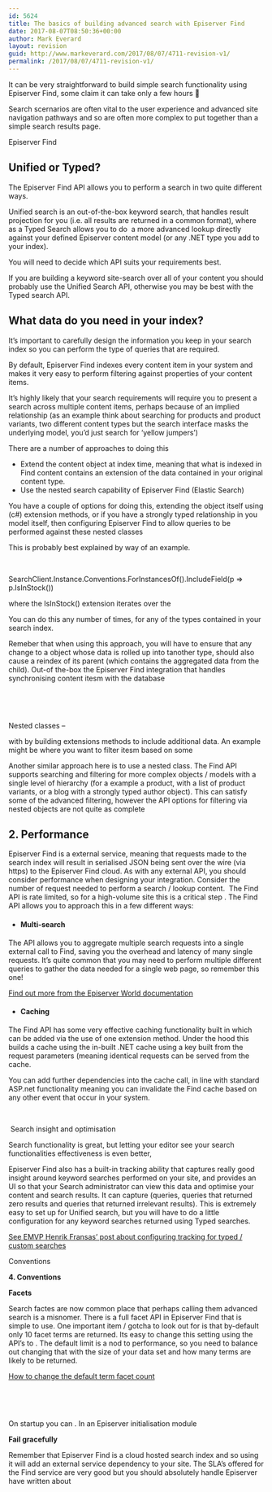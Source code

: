 ```yaml
---
id: 5624
title: The basics of building advanced search with Episerver Find
date: 2017-08-07T08:50:36+00:00
author: Mark Everard
layout: revision
guid: http://www.markeverard.com/2017/08/07/4711-revision-v1/
permalink: /2017/08/07/4711-revision-v1/
---
```

It can be very straightforward to build simple search functionality using Episerver Find, some claim it can take only a few hours 🙂

Search scernarios are often vital to the user experience and advanced site navigation pathways and so are often more complex to put together than a simple search results page.&nbsp;

Episerver Find&nbsp;

## Unified or Typed?

The Episerver Find API allows you to perform a search in two quite different ways.&nbsp;

Unified search is an out-of-the-box keyword search, that handles result projection for you (i.e. all results are returned in a common format), where as a Typed Search allows you to do &nbsp;a more advanced lookup directly against your defined Episerver content model (or any .NET type you add to your index).

You will need to decide which API suits your requirements best.&nbsp;

If you are building a keyword site-search over all of your content you should probably use the Unified Search API, otherwise you may be best with the Typed search API.

## **What data do you need in your index?**

It&#8217;s important to carefully design the information you keep in your search index so you can perform the type of queries that are required.

By default, Episerver Find indexes every content item in your system and makes it very easy to perform filtering against properties of your content items.

It&#8217;s highly likely that your search requirements will require you to present a search across multiple content items, perhaps because of an implied relationship (as an example think about searching for products and product variants, two different content types but the search interface masks the underlying model, you&#8217;d just search for &#8216;yellow jumpers&#8217;)

There are a number of approaches to doing this

  * Extend the content object at index time, meaning that what is indexed in Find content contains an extension of the data contained in your original content type.&nbsp;
  * Use the nested search capability of Episerver Find (Elastic Search)

You have a couple of options for doing this, extending the object itself using (c#) extension methods, or if you have a strongly typed relationship in you model itself, then configuring Episerver Find to allow queries to be performed against these nested classes

This is probably best explained by way of an example.

&nbsp;

SearchClient.Instance.Conventions.ForInstancesOf<Product>().IncludeField(p => p.IsInStock())

where the IsInStock() extension iterates over the

You can do this any number of times, for any of the types contained in your search index.

Remeber that when using this approach, you will have to ensure that any change to a object whose data is rolled up into tanother type, should also cause a reindex of its parent (which contains the aggregated data from the child). Out-of the-box the Episerver Find integration that handles synchronising content itesm with the database

&nbsp;

&nbsp;

Nested classes &#8211;&nbsp;

with by building extensions methods to include additional data. An example might be where you want to filter itesm based on some

Another similar approach here is to use a nested class. The Find API supports searching and filtering for more complex objects / models with a single level of hierarchy (for a example a product, with a list of product variants, or a blog with a strongly typed author object). This can satisfy some of the advanced filtering, however the API options for filtering via nested objects are not quite as complete

## **2. Performance**

Episerver Find is a external service, meaning that requests made to the search index will result in serialised JSON being&nbsp;sent over the wire (via https) to the Episerver Find cloud. As with any external API, you should consider performance when designing your integration. Consider the number of request needed to perform a search / lookup content. &nbsp;The Find API is rate limited, so for a high-volume site this is a critical step . The Find API allows you to approach this in a few different ways:

  * #### **Multi-search**

The API allows you to aggregate multiple search requests into a single external call to Find, saving you the overhead and latency of many single requests. It&#8217;s quite common that you may&nbsp;need to perform multiple different queries to gather the data needed for a single web page, so remember this one!

[Find out more&nbsp;from the Episerver World documentation](https://world.episerver.com/documentation/developer-guides/find/NET-Client-API/searching/Multiple-searches-in-one-request/)

  * #### **Caching**

The Find API has some very effective caching functionality built in which can be added via the use of one extension method. Under the hood this builds a cache using the in-built .NET cache using a key built from the request parameters (meaning identical requests can be served from the cache.

You can add further dependencies into the cache call, in line with standard ASP.net functionality meaning you can invalidate the Find cache based on any other event that occur in your system.

&nbsp;

&nbsp;Search insight and optimisation&nbsp;

Search functionality is great, but letting your editor see your search functionalities effectiveness is even better,

Episerver Find also has a built-in tracking ability that captures really good insight around keyword searches performed on your site, and provides an UI so that your Search administrator can view this data and optimise your content and search results. It can capture (queries, queries that returned zero&nbsp;results and queries that returned irrelevant results). This is extremely easy to set up for Unified search, but you will have to do a little configuration for any keyword searches returned using Typed searches.

[See EMVP Henrik Fransas&#8217; post about configuring tracking for typed / custom searches](https://world.episerver.com/blogs/Henrik-Fransas/Dates/2015/2/how-to-do-custom-query-and-click-tracking-with-episerver-find/)

Conventions

**4. Conventions**

**Facets**

Search factes are now common place that perhaps calling them advanced search is a misnomer. There is a full facet API in Episerver Find that is simple to use. One important item / gotcha to look out for is that by-default only 10 facet terms&nbsp;are returned. Its easy to change this setting using the API&#8217;s to . The default limit is a nod to performance, so you need to balance out changing that with the size of your data set and how many terms&nbsp;are likely to be returned.

[How to change the default term facet count](https://world.episerver.com/forum/developer-forum/EPiServer-Search/Thread-Container/2013/6/Term-facet-count/)

&nbsp;

&nbsp;

On startup you can . In an Episerver initialisation module

**Fail gracefully**

Remember that Episerver Find is a cloud hosted search index and so using it will add an external service dependency to your site. The SLA&#8217;s offered for the Find service are very good but you should absolutely handle Episerver have written about

&nbsp;

&nbsp;